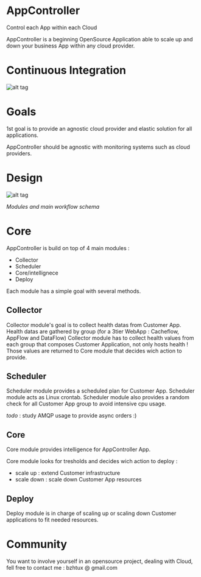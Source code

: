 # AppController
Control each App within each Cloud

AppController is a beginning OpenSource Application able to scale up and down your business App within any cloud provider.

# Continuous Integration
![alt tag](https://travis-ci.org/bzhtux/AppController.svg?branch=master)

# Goals
1st goal is to provide an agnostic cloud provider and elastic solution for all applications.

AppController should be agnostic with monitoring systems such as cloud providers.

# Design
![alt tag](https://raw.githubusercontent.com/bzhtux/AppController/master/statics/docs/readme/modules_schema.png)

*Modules and main workflow schema*

# Core
AppController is build on top of 4 main modules :
 * Collector
 * Scheduler
 * Core/intellignece
 * Deploy
 
Each module has a simple goal with several methods.

## Collector
Collector module's goal is to collect health datas from Customer App. Health datas are gathered by group (for a 3tier WebApp : Cacheflow, AppFlow and DataFlow)
Collector module has to collect health values from each group that composes Customer Application, not only hosts health !
Those values are returned to Core module that decides wich action to provide.

## Scheduler
Scheduler module provides a scheduled plan for Customer App. Scheduler module acts as Linux crontab. Scheduler module also provides a random check for all Customer App group to avoid intensive cpu usage.

*todo* : study AMQP usage to provide async orders :)

## Core
Core module provides intelligence for AppController App.

Core module looks for tresholds and decides wich action to deploy :

 * scale up : extend Customer infrastructure
 * scale down : scale down Customer App resources

## Deploy
Deploy module is in charge of scaling up or scaling down Customer applications to fit needed resources.


# Community
You want to involve yourself in an opensource project, dealing with Cloud, fell free to contact me :
bzhtux @ gmail.com

